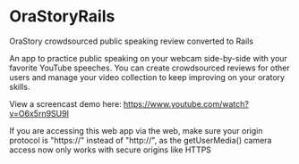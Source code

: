# OraStoryRails
OraStory crowdsourced public speaking review converted to Rails

An app to practice public speaking on your webcam side-by-side with your favorite 
YouTube speeches.   You can create crowdsourced reviews for other users and manage 
your video collection to keep improving on your oratory skills.

View a screencast demo here: https://www.youtube.com/watch?v=O6x5rn9SU9I

If you are accessing this web app via the web, make sure your origin protocol is "https://" instead of "http://", as the getUserMedia() camera access now only works with secure origins like HTTPS